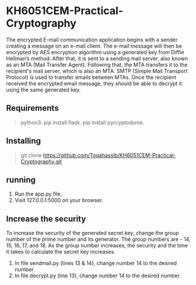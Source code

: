 # KH6051CEM-Practical-Cryptography

The encrypted E-mail communication application begins with a sender creating a message on an e-mail client. The e-mail message will then be encrypted by AES encryption algorithm using a generated key from Diffie Hellman’s method. After that, it is sent to a sending mail server, also known as an MTA (Mail Transfer Agent). Following that, the MTA transfers it to the recipient's mail server, which is also an MTA. SMTP (Simple Mail Transport Protocol) is used to transfer emails between MTAs. Once the recipient received the encrypted email message, they should be able to decrypt it using the same generated key.

## Requirements

> python3. 
> pip install flask. 
> pip install pycryptodome. 


## Installing 

> git clone https://github.com/Toqahassib/KH6051CEM-Practical-Cryptography.git

## running 

1. Run the app.py file.
2. Visit 127.0.0.1:5000 on your browser.

## Increase the security

To increase the security of the generated secret key, change the group number of the prime number and its generator. The group numbers are - 14, 15, 16, 17, and 18. As the group number increases, the security and the time it takes to calculate the secret key increases.

1. In file sendmail.py (lines 13 & 14), change number 14 to the desired number.
2. In file decrypt.py (line 13), change number 14 to the desired number.
